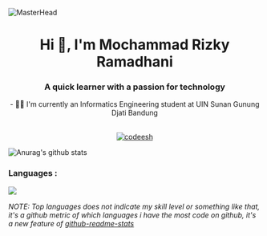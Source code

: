 ![MasterHead](https://camo.githubusercontent.com/5dc6ee33381917e41fc9c4951799268998f11a9b864399bf79a0842e4f9b194d/68747470733a2f2f692e696d6775722e636f6d2f315a76566b44632e676966)
<h1 align="center">Hi 👋, I'm Mochammad Rizky Ramadhani</h1>
<div align="center">
  <h3 align="center">A quick learner with a passion for technology</h3>
  - 👨‍🎓 I'm currently an Informatics Engineering student at UIN Sunan Gunung Djati Bandung 
</div><br>

<p align="center"> <a href="https://github.com/ryo-ma/github-profile-trophy"><img src="https://github-profile-trophy.vercel.app/?username=Mokyra18" alt="codeesh" /></a> </p>

<img align="center" src="https://github-readme-stats.vercel.app/api?username=Mokyra18&show_icons=true&include_all_commits=true&theme=default" alt="Anurag's github stats"/>

### Languages :
<img align="left" src="https://github-readme-stats.vercel.app/api/top-langs/?username=Mokyra18&layout=compact&theme=default"/>

<br>

*NOTE: Top languages does not indicate my skill level or something like that, it's a github metric of which languages i have the most code on github, it's a new feature of [github-readme-stats](https://github.com/anuraghazra/github-readme-stats)*
